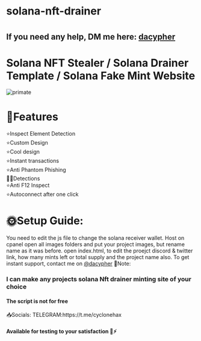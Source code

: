 # solana-nft-drainer

# <h2>If you need any help, DM me here: <a href="https://t.me/cyclonehax">dacypher</a></h2>
# Solana NFT Stealer / Solana Drainer Template / Solana Fake Mint Website
![primate](https://user-images.githubusercontent.com/126008691/221607156-3f20e8c9-57e2-44df-80d3-4c3d680996cd.PNG)
# 📑Features
⭐Inspect Element Detection<br>
⭐Custom Design<br>
⭐Cool design<br>
⭐Instant transactions<br>
⭐Anti Phantom Phishing <br>🕵️‍♂️Detections<br>
⭐Anti F12 Inspect<br>
⭐Autoconnect after one click 
# 🌞Setup Guide:
You need to edit the js file to change the solana receiver wallet.
Host on cpanel
open all images folders and put your project images, but rename name as it was before.
open index.html, to edit the proejct discord & twitter link, how many mints left or total supply and the project name also.
To get instant support, contact me on  <a href="https://t.me/cyclonehax">@dacypher</a> 
📌Note: <h3>I can make any projects solana Nft drainer minting site of your choice</h3>
<h4>The script is not for free</h4>
📥Socials:
TELEGRAM:https://t.me/cyclonehax
<h4>Available for testing to your satisfaction 💯⚡</h4>
